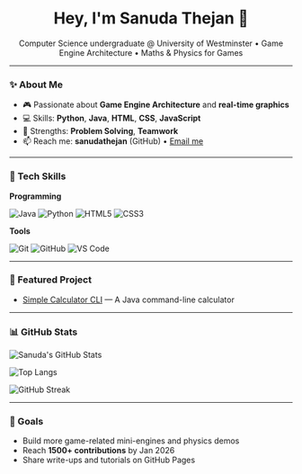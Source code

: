 <!-- Profile README for sanudathejan -->

<h1 align="center">Hey, I'm Sanuda Thejan 👋</h1>
<p align="center">
  Computer Science undergraduate @ University of Westminster •
  Game Engine Architecture • Maths & Physics for Games
</p>

---

### ✨ About Me
- 🎮 Passionate about **Game Engine Architecture** and **real-time graphics**
- 💻 Skills: **Python**, **Java**, **HTML**, **CSS**, **JavaScript**
- 🤝 Strengths: **Problem Solving**, **Teamwork**
- 📫 Reach me: **sanudathejan** (GitHub) • <a href="mailto:">Email me</a>

---

### 🧰 Tech Skills

**Programming**
  
![Java](https://img.shields.io/badge/Java-ED8B00?style=for-the-badge&logo=java&logoColor=white)
![Python](https://img.shields.io/badge/Python-3776AB?style=for-the-badge&logo=python&logoColor=white)
![HTML5](https://img.shields.io/badge/HTML5-E34F26?style=for-the-badge&logo=html5&logoColor=white)
![CSS3](https://img.shields.io/badge/CSS3-1572B6?style=for-the-badge&logo=css3&logoColor=white)

**Tools**

![Git](https://img.shields.io/badge/Git-F05032?style=for-the-badge&logo=git&logoColor=white)
![GitHub](https://img.shields.io/badge/GitHub-181717?style=for-the-badge&logo=github&logoColor=white)
![VS Code](https://img.shields.io/badge/VS%20Code-0078d7?style=for-the-badge&logo=visual-studio-code&logoColor=white)

---

### 📌 Featured Project

- [Simple Calculator CLI](https://github.com/sanudathejan/simple-calculator-cli) — A Java command-line calculator

---

### 📊 GitHub Stats

<!-- GitHub Readme Stats -->
![Sanuda's GitHub Stats](https://github-readme-stats.vercel.app/api?username=sanudathejan&show_icons=true&theme=tokyonight&hide_border=true)

<!-- Top Languages -->
![Top Langs](https://github-readme-stats.vercel.app/api/top-langs/?username=sanudathejan&layout=compact&theme=tokyonight&hide_border=true)

<!-- Streak (optional) -->
![GitHub Streak](https://streak-stats.demolab.com?user=sanudathejan&theme=tokyonight&hide_border=true)

---

### 🚀 Goals
- Build more game-related mini-engines and physics demos
- Reach **1500+ contributions** by Jan 2026
- Share write-ups and tutorials on GitHub Pages


